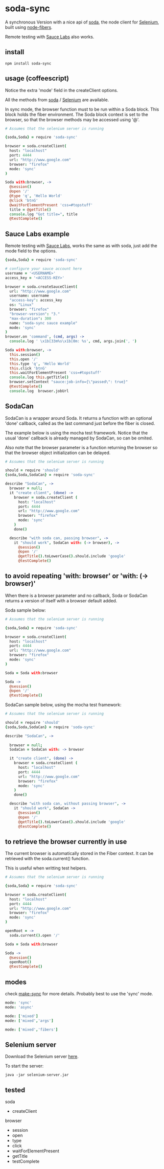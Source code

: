 # soda-sync

A synchronous Version with a nice api of [soda](http://github.com/LearnBoost/soda.git), the node client for
[Selenium](http://seleniumhq.org), built using [node-fibers](http://github.com/laverdet/node-fibers).

Remote testing with [Sauce Labs](http://saucelabs.com) also works.

## install

```
npm install soda-sync
```

## usage (coffeescript)

Notice the extra 'mode' field in the createClient options.

All the methods from [soda](http://github.com/LearnBoost/soda.git) / 
[Selenium](http://seleniumhq.org) are available. 

In sync mode, the browser function must to be run within a Soda block. This 
block holds the fiber environment. The Soda block context is set to the browser, 
so that the browser methods may be accessed using '@'.

```coffeescript
# Assumes that the selenium server is running

{soda,Soda} = require 'soda-sync'

browser = soda.createClient(
  host: "localhost"
  port: 4444
  url: "http://www.google.com"
  browser: "firefox"
  mode: 'sync'
)   

Soda with:browser, ->
  @session()
  @open '/'
  @type 'q', 'Hello World'
  @click 'btnG'
  @waitForElementPresent 'css=#topstuff' 
  title = @getTitle()
  console.log "Got title=", title        
  @testComplete()
```
## Sauce Labs example

Remote testing with [Sauce Labs](http://saucelabs.com), works the same as with soda,
just add the mode field to the options.

```coffeescript
{soda,Soda} = require 'soda-sync'

# configure your sauce account here
username = '<USERNAME>'
access_key = '<ACCESS-KEY>'

browser = soda.createSauceClient(
  url: "http://www.google.com"
  username: username
  "access-key": access_key
  os: "Linux"
  browser: "firefox"
  "browser-version": "3."
  "max-duration": 300
  name: "soda-sync sauce example"
  mode: 'sync'
)
browser.on 'command', (cmd, args) ->
  console.log ' \x1b[33m%s\x1b[0m: %s', cmd, args.join(', ')   

Soda with:browser, ->
  this.session()
  this.open '/'
  this.type 'q', 'Hello World'
  this.click 'btnG'
  this.waitForElementPresent 'css=#topstuff'
  console.log this.getTitle()
  browser.setContext "sauce:job-info={\"passed\": true}"
  @testComplete()
  console.log  browser.jobUrl
```


## SodaCan

SodaCan is a wrapper around Soda. It returns a function with an optional 'done' callback, 
called as the last command just before the fiber is closed. 

The example below is using the mocha test framework. Notice that the usual 'done' callback 
is already managed by SodaCan, so can be omited.

Also note that the browser parameter is a function returning the browser so that the browser 
object initialization can be delayed.

```coffeescript
# Assumes that the selenium server is running

should = require 'should'
{soda,Soda,SodaCan} = require 'soda-sync'

describe "SodaCan", ->
  browser = null;
  it "create client", (done) ->
    browser = soda.createClient (
      host: "localhost"
      port: 4444
      url: "http://www.google.com"
      browser: "firefox"
      mode: 'sync'
    )   
    done()

  describe "with soda can, passing browser", ->
    it "should work", SodaCan with: (-> browser), -> 
      @session()
      @open '/'
      @getTitle().toLowerCase().should.include 'google'
      @testComplete()
```

## to avoid repeating 'with: browser' or 'with: (-> browser)'

When there is a browser parameter and no callback, Soda or SodaCan
returns a version of itself with a browser default added.

Soda sample below:
```coffeescript
# Assumes that the selenium server is running

{soda,Soda} = require 'soda-sync'

browser = soda.createClient(
  host: "localhost"
  port: 4444
  url: "http://www.google.com"
  browser: "firefox"
  mode: 'sync'
)   

Soda = Soda with:browser

Soda -> 
  @session()
  @open '/'
  @testComplete()
```

SodaCan sample below, using the mocha test framework:
```coffeescript
# Assumes that the selenium server is running

should = require 'should'
{soda,Soda,SodaCan} = require 'soda-sync'

describe "SodaCan", ->
  
  browser = null;
  SodaCan = SodaCan with: -> browser    

  it "create client", (done) ->
    browser = soda.createClient (
      host: "localhost"
      port: 4444
      url: "http://www.google.com"
      browser: "firefox"
      mode: 'sync'
    )   
    done()

  describe "with soda can, without passing browser", ->
    it "should work", SodaCan -> 
      @session()
      @open '/'
      @getTitle().toLowerCase().should.include 'google'
      @testComplete()    
```


## to retrieve the browser currently in use

The current browser is automatically stored in the Fiber context.
It can be retrieved with the soda.current() function. 

This is useful when writting test helpers.

```coffeescript
# Assumes that the selenium server is running

{soda,Soda} = require 'soda-sync'

browser = soda.createClient(
  host: "localhost"
  port: 4444
  url: "http://www.google.com"
  browser: "firefox"
  mode: 'sync'
)   

openRoot = ->
  soda.current().open '/'

Soda = Soda with:browser

Soda -> 
  @session()
  openRoot()  
  @testComplete()
```

## modes

check [make-sync](http://github.com/sebv/node-make-sync/blob/master/README.markdown#modes) for more details. 
Probably best to use the 'sync' mode.

```coffeescript
mode: 'sync'
mode: 'async'

mode: ['mixed']
mode: ['mixed','args']

mode: ['mixed','fibers']
```


## Selenium server

Download the Selenium server [here](http://seleniumhq.org/download/).

To start the server:

```
java -jar selenium-server.jar
```


## tested

soda
*  createClient
  
browser
*  session
*  open
*  type
*  click
*  waitForElementPresent
*  getTitle
*  testComplete
